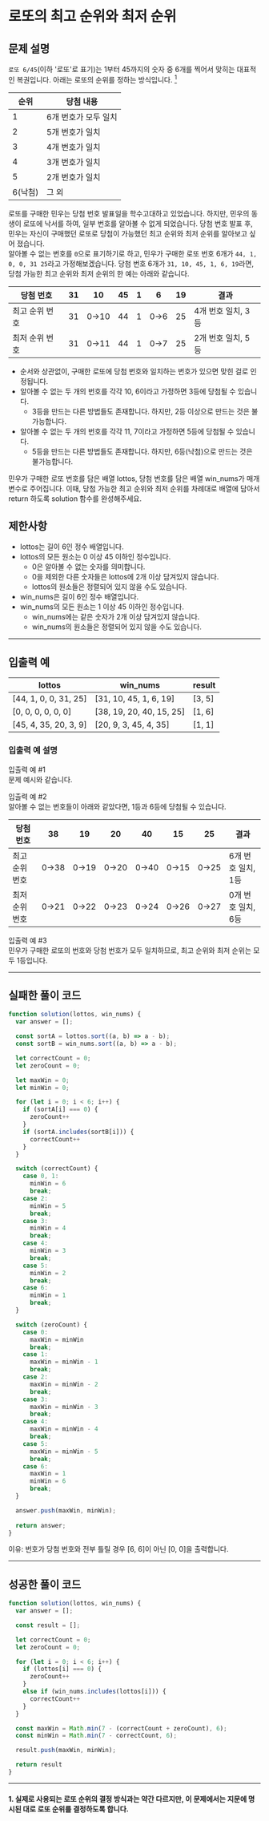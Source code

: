 # 로또의 최고 순위와 최저 순위

## 문제 설명
```로또 6/45```(이하 '로또'로 표기)는 1부터 45까지의 숫자 중 6개를 찍어서 맞히는 대표적인 복권입니다. 아래는 로또의 순위를 정하는 방식입니다. [<sup>1</sup>](#1-실제로-사용되는-로또-순위의-결정-방식과는-약간-다르지만-이-문제에서는-지문에-명시된-대로-로또-순위를-결정하도록-합니다)

|순위|당첨 내용|
|---|---|
|1|6개 번호가 모두 일치|
|2|5개 번호가 일치|
|3|4개 번호가 일치|
|4|3개 번호가 일치|
|5|2개 번호가 일치|
|6(낙첨)|그 외|

로또를 구매한 민우는 당첨 번호 발표일을 학수고대하고 있었습니다. 하지만, 민우의 동생이 로또에 낙서를 하여, 일부 번호를 알아볼 수 없게 되었습니다. 당첨 번호 발표 후, 민우는 자신이 구매했던 로또로 당첨이 가능했던 최고 순위와 최저 순위를 알아보고 싶어 졌습니다.   
알아볼 수 없는 번호를 ```0```으로 표기하기로 하고, 민우가 구매한 로또 번호 6개가 ```44, 1, 0, 0, 31 25```라고 가정해보겠습니다. 당첨 번호 6개가 ```31, 10, 45, 1, 6, 19```라면, 당첨 가능한 최고 순위와 최저 순위의 한 예는 아래와 같습니다.

|당첨 번호|31|10|45|1|6|19|결과|
|---|---|---|---|---|---|---|---|
|최고 순위 번호|31|0→10|44|1|0→6|25|4개 번호 일치, 3등|
|최저 순위 번호|31|0→11|44|1|0→7|25|2개 번호 일치, 5등|

- 순서와 상관없이, 구매한 로또에 당첨 번호와 일치하는 번호가 있으면 맞힌 걸로 인정됩니다.
- 알아볼 수 없는 두 개의 번호를 각각 10, 6이라고 가정하면 3등에 당첨될 수 있습니다.
  - 3등을 만드는 다른 방법들도 존재합니다. 하지만, 2등 이상으로 만드는 것은 불가능합니다.
- 알아볼 수 없는 두 개의 번호를 각각 11, 7이라고 가정하면 5등에 당첨될 수 있습니다.
  - 5등을 만드는 다른 방법들도 존재합니다. 하지만, 6등(낙첨)으로 만드는 것은 불가능합니다.   

민우가 구매한 로또 번호를 담은 배열 lottos, 당첨 번호를 담은 배열 win_nums가 매개변수로 주어집니다. 이때, 당첨 가능한 최고 순위와 최저 순위를 차례대로 배열에 담아서 return 하도록 solution 함수를 완성해주세요.

## 제한사항
- lottos는 길이 6인 정수 배열입니다.
- lottos의 모든 원소는 0 이상 45 이하인 정수입니다.
  - 0은 알아볼 수 없는 숫자를 의미합니다.
  - 0을 제외한 다른 숫자들은 lottos에 2개 이상 담겨있지 않습니다.
  - lottos의 원소들은 정렬되어 있지 않을 수도 있습니다.
- win_nums은 길이 6인 정수 배열입니다.
- win_nums의 모든 원소는 1 이상 45 이하인 정수입니다.
  - win_nums에는 같은 숫자가 2개 이상 담겨있지 않습니다.
  - win_nums의 원소들은 정렬되어 있지 않을 수도 있습니다.

---

## 입출력 예
|lottos|win_nums|result|
|---|---|---|
|[44, 1, 0, 0, 31, 25]|[31, 10, 45, 1, 6, 19]|[3, 5]|
|[0, 0, 0, 0, 0, 0]|[38, 19, 20, 40, 15, 25]|[1, 6]|
|[45, 4, 35, 20, 3, 9]|[20, 9, 3, 45, 4, 35]|[1, 1]|

### 입출력 예 설명
입출력 예 #1   
문제 예시와 같습니다.

입출력 예 #2   
알아볼 수 없는 번호들이 아래와 같았다면, 1등과 6등에 당첨될 수 있습니다.

|당첨 번호|38|19|20|40|15|25|결과|
|---|---|---|---|---|---|---|---|
|최고 순위 번호|0→38|0→19|0→20|0→40|0→15|0→25|6개 번호 일치, 1등|
|최저 순위 번호|0→21|0→22|0→23|0→24|0→26|0→27|0개 번호 일치, 6등|

입출력 예 #3   
민우가 구매한 로또의 번호와 당첨 번호가 모두 일치하므로, 최고 순위와 최저 순위는 모두 1등입니다.

---

## 실패한 풀이 코드
```js
function solution(lottos, win_nums) {
  var answer = [];

  const sortA = lottos.sort((a, b) => a - b);
  const sortB = win_nums.sort((a, b) => a - b);

  let correctCount = 0;
  let zeroCount = 0;

  let maxWin = 0;
  let minWin = 0;

  for (let i = 0; i < 6; i++) {
    if (sortA[i] === 0) {
      zeroCount++
    }
    if (sortA.includes(sortB[i])) {
      correctCount++
    }
  }

  switch (correctCount) {
    case 0, 1:
      minWin = 6
      break;
    case 2:
      minWin = 5
      break;
    case 3:
      minWin = 4
      break;
    case 4:
      minWin = 3
      break;
    case 5:
      minWin = 2
      break;
    case 6:
      minWin = 1
      break;
  }

  switch (zeroCount) {
    case 0:
      maxWin = minWin
      break;
    case 1:
      maxWin = minWin - 1
      break;
    case 2:
      maxWin = minWin - 2
      break;
    case 3:
      maxWin = minWin - 3
      break;
    case 4:
      maxWin = minWin - 4
      break;
    case 5:
      maxWin = minWin - 5
      break;
    case 6:
      maxWin = 1
      minWin = 6
      break;
  }

  answer.push(maxWin, minWin);
  
  return answer;
}
```
이유: 번호가 당첨 번호와 전부 틀릴 경우 [6, 6]이 아닌 [0, 0]을 출력합니다.

---
## 성공한 풀이 코드
```js
function solution(lottos, win_nums) {
  var answer = [];

  const result = [];

  let correctCount = 0;
  let zeroCount = 0;

  for (let i = 0; i < 6; i++) {
    if (lottos[i] === 0) {
      zeroCount++
    }
    else if (win_nums.includes(lottos[i])) {
      correctCount++
    }
  }

  const maxWin = Math.min(7 - (correctCount + zeroCount), 6);
  const minWin = Math.min(7 - correctCount, 6);

  result.push(maxWin, minWin);

  return result
}
```  

---

#### 1. 실제로 사용되는 로또 순위의 결정 방식과는 약간 다르지만, 이 문제에서는 지문에 명시된 대로 로또 순위를 결정하도록 합니다.
